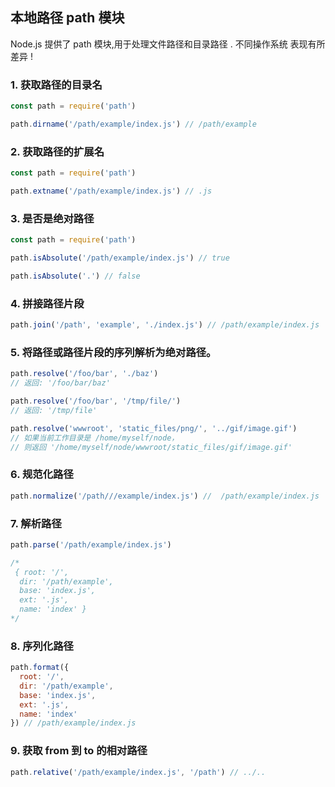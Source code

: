 ## 本地路径 path 模块

Node.js 提供了 path 模块,用于处理文件路径和目录路径 . 不同操作系统 表现有所差异 !

### 1. 获取路径的目录名

```js
const path = require('path')

path.dirname('/path/example/index.js') // /path/example
```

### 2. 获取路径的扩展名

```js
const path = require('path')

path.extname('/path/example/index.js') // .js
```

### 3. 是否是绝对路径

```js
const path = require('path')

path.isAbsolute('/path/example/index.js') // true

path.isAbsolute('.') // false
```

### 4. 拼接路径片段

```js
path.join('/path', 'example', './index.js') // /path/example/index.js
```

### 5. 将路径或路径片段的序列解析为绝对路径。

```js
path.resolve('/foo/bar', './baz')
// 返回: '/foo/bar/baz'

path.resolve('/foo/bar', '/tmp/file/')
// 返回: '/tmp/file'

path.resolve('wwwroot', 'static_files/png/', '../gif/image.gif')
// 如果当前工作目录是 /home/myself/node，
// 则返回 '/home/myself/node/wwwroot/static_files/gif/image.gif'
```

### 6. 规范化路径

```js
path.normalize('/path///example/index.js') //  /path/example/index.js
```

### 7. 解析路径

```js
path.parse('/path/example/index.js')

/*
 { root: '/',
  dir: '/path/example',
  base: 'index.js',
  ext: '.js',
  name: 'index' }
*/
```

### 8. 序列化路径

```js
path.format({
  root: '/',
  dir: '/path/example',
  base: 'index.js',
  ext: '.js',
  name: 'index'
}) // /path/example/index.js
```

### 9. 获取 from 到 to 的相对路径

```js
path.relative('/path/example/index.js', '/path') // ../..
```

